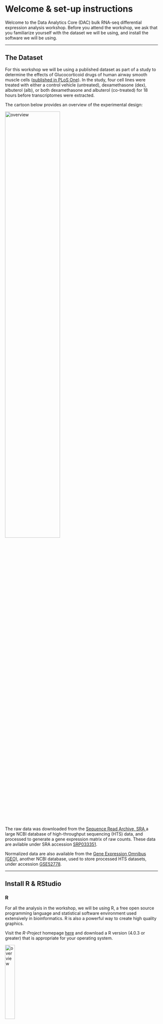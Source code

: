 # Welcome & set-up instructions #

Welcome to the Data Analytics Core (DAC) bulk RNA-seq differential expression analysis workshop. Before you attend the workshop, we ask that you familiarize yourself with the dataset we will be using, and install the software we will be using.

-------------

## The Dataset ##

For this workshop we will be using a published dataset as part of a study to determine the effects of Glucocorticoid drugs of human airway smooth muscle cells ([published in PLoS One](https://journals.plos.org/plosone/article?id=10.1371/journal.pone.0099625)). In the study, four cell lines were treated with either a control vehicle (untreated), dexamethasone (dex), albuterol (alb), or both dexamethasone and albuterol (co-treated) for 18 hours before transcriptomes were extracted.

The cartoon below provides an overview of the experimental design:

<p align="left">
<img src="figures/experiment.png" alt="overview"
	title="" width="60%" height="60%" />
</p>

The raw data was downloaded from the [Sequence Read Archive, SRA ](https://www.ncbi.nlm.nih.gov/sra?) a large NCBI database of high-throughput sequencing (HTS) data, and processed to generate a gene expression matrix of raw counts. These data are avilable under SRA accession [SRP033351](https://www.ncbi.nlm.nih.gov/sra?term=SRP033351).

Normalized data are also available from the [Gene Expression Omnibus (GEO)](https://www.ncbi.nlm.nih.gov/geo/), another NCBI database, used to store processed HTS datasets, under accession [GSE52778](https://www.ncbi.nlm.nih.gov/geo/query/acc.cgi?acc=GSE52778).


-------------

## Install R & RStudio

### R
For all the analysis in the workshop, we will be using R, a free open source programming language and statistical software environment used extensively in bioinformatics. R is also a powerful way to create high quality graphics.

Visit the *R-Project* homepage [here](https://www.r-project.org/) and download a R version (4.0.3 or greater) that is appropriate for your operating system.

<p align="left">
<img src="figures/r-logo.png" alt="overview"
	title="" width="25%" height="25%" />
</p>

### RStudio

To help use R efficiently, we will also be using [RStudio](https://rstudio.com/), an IDE (Integrated Development Environment) for R built to consolidate different aspects of writing, executing, and evaluating computer code. Without an IDE, these aspects of programming would need to be performed in different applications,  reducing productivity.  

<p align="left">
<img src="figures/r-studio-logo.png" alt="overview"
	title="" width="40%" height="40%" />
</p>

**Basic features of the RStudio IDE include:**  
- console for submitting code to
- syntax-highlighting editor used for writing R-scripts
- windows for environment management, data visualization, and debugging
- facilities for version control & project management

Navigate to the [RStudio website](https://rstudio.com/) and download the appropriate version for your operating system.



-------------

## Install required R-packages

Beyond the basic functionality included in R's standard distribution, an enormous number of packages designed to extend R's functionality for specific applications an exist, representing one of R's core strengths.

Most R-packages are obtained from one of two package repositories:
- [CRAN (The Comprehensive R Network)](https://cran.r-project.org/)
- [Bioconductor](https://www.bioconductor.org/)

During the workshop we will be using a number of packages from both CRAN and Bioconductor. Once you have installed R and RStudio, open RStudio (or R) and copy & paste the following code chunk into the console. This will prompt R to download and install the specified packages.

```r
if (!any(rownames(installed.packages()) == "tximport")){
  if (!requireNamespace("BiocManager", quietly = TRUE))
      install.packages("BiocManager")
  BiocManager::install("tximport")
}
library(tximport)

if (!any(rownames(installed.packages()) == "DESeq2")){
  if (!requireNamespace("BiocManager", quietly = TRUE))
      install.packages("BiocManager")
  BiocManager::install("DESeq2")
}
library(DESeq2)

if (!any(rownames(installed.packages()) == "biomaRt")){
  if (!requireNamespace("BiocManager", quietly = TRUE))
      install.packages("BiocManager")
  BiocManager::install("biomaRt")
}
library(biomaRt)

if (!any(rownames(installed.packages()) == "vsn")){
  if (!requireNamespace("BiocManager", quietly = TRUE))
      install.packages("BiocManager")
  BiocManager::install("vsn")
}
library(vsn)

if (!any(rownames(installed.packages()) == "ComplexHeatmap")){
  if (!requireNamespace("BiocManager", quietly = TRUE))
      install.packages("BiocManager")
  BiocManager::install("ComplexHeatmap")
}
library(ComplexHeatmap)

if (!any(rownames(installed.packages()) == "readr")){
      install.packages("readr")
}
library(readr)

if (!any(rownames(installed.packages()) == "ggrepel")){
      install.packages("ggrepel")
}
library(ggrepel)

if (!any(rownames(installed.packages()) == "rlang")){
  if (!requireNamespace("BiocManager", quietly = TRUE))
      install.packages("BiocManager")
  BiocManager::install("rlang")
}
library(rlang)

if (!any(rownames(installed.packages()) == "enhancedVolcano")){
  if (!requireNamespace("BiocManager", quietly = TRUE))
      install.packages("BiocManager")
  BiocManager::install("enhancedVolcano")
}
library(enhancedVolcano)

if (!any(rownames(installed.packages()) == "apeglm")){
  if (!requireNamespace("BiocManager", quietly = TRUE))
      install.packages("BiocManager")
  BiocManager::install("apeglm")
}
library(apeglm)

if (!any(rownames(installed.packages()) == "dplyr")){
  if (!requireNamespace("BiocManager", quietly = TRUE))
      install.packages("BiocManager")
  BiocManager::install("dplyr")
}
library(dplyr)

if (!any(rownames(installed.packages()) == "ggplot2")){
  if (!requireNamespace("BiocManager", quietly = TRUE))
      install.packages("BiocManager")
  BiocManager::install("ggplot2")
}
library(ggplot2)

if (!any(rownames(installed.packages()) == "pheatmap")){
  if (!requireNamespace("BiocManager", quietly = TRUE))
      install.packages("BiocManager")
  BiocManager::install("pheatmap")
}
library(pheatmap)

if (!any(rownames(installed.packages()) == "gplots")){
  if (!requireNamespace("BiocManager", quietly = TRUE))
      install.packages("BiocManager")
  BiocManager::install("gplots")
}
library(gplots)

if (!any(rownames(installed.packages()) == "RColorBrewer")){
  if (!requireNamespace("BiocManager", quietly = TRUE))
      install.packages("BiocManager")
  BiocManager::install("RColorBrewer")
}
library(RColorBrewer)

if (!any(rownames(installed.packages()) == "circlize")){
  if (!requireNamespace("BiocManager", quietly = TRUE))
      install.packages("BiocManager")
  BiocManager::install("circlize")
}
library(circlize)

sessionInfo()
```

#### Troubleshooting

If one of the packages fails to install correctly due to the absence of another package that is not installed by the above code chunk, simply install the missing package, then re-run the failed code from above.

- If the missing package is from the CRAN repository, use `install.packages(XXX)`.

- If the missing package is from Bioconductor, use `  BiocManager::install("XXX")`.

If you are unable to resolve the issue, please reach out to us for assistance **before** the workshop at DataAnalyticsCore@groups.dartmouth.edu.
